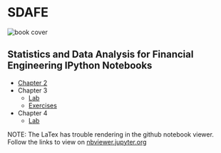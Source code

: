 # SDAFE
![book cover](http://ecx.images-amazon.com/images/I/41usZVTDnhL._SX328_BO1,204,203,200_.jpg)
## Statistics and Data Analysis for Financial Engineering IPython Notebooks

* [Chapter 2](http://nbviewer.jupyter.org/github/Michael-J-Ward/SDAFE/blob/master/Notebooks/Chapter2/ch2_lab.ipynb) <br>
* Chapter 3
   * [Lab](http://nbviewer.jupyter.org/github/Michael-J-Ward/SDAFE/blob/master/Notebooks/Chapter3/ch3_lab.ipynb)
   * [Exercises](http://nbviewer.jupyter.org/github/Michael-J-Ward/SDAFE/blob/master/Notebooks/Chapter3/ch3_exercises.ipynb)
* Chapter 4
   * [Lab](http://nbviewer.jupyter.org/github/Michael-J-Ward/SDAFE/blob/master/Notebooks/Chapter4/ch4_lab.ipynb)

NOTE: The LaTex has trouble rendering in the github notebook viewer. Follow the links to view on [nbviewer.jupyter.org](http://nbviewer.jupyter.org/)
